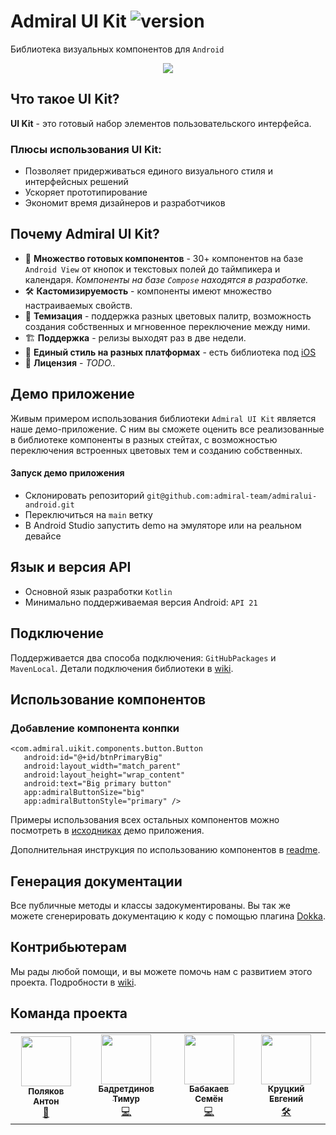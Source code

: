 # Admiral UI Kit ![version](https://img.shields.io/badge/dynamic/json.svg?label=release&url=https://raw.githubusercontent.com/admiral-team/admiralui-android/main/version.json&query=$.external_version)

Библиотека визуальных компонентов для `Android`

<p align="center">
<img src="/docs/readme-preview.gif?raw=true" align="middle">
</p>

## Что такое UI Kit?
**UI Kit** - это готовый набор элементов пользовательского интерфейса. 

### Плюсы использования UI Kit:
- Позволяет придерживаться единого визуального стиля и интерфейсных решений
- Ускоряет прототипирование
- Экономит время дизайнеров и разработчиков

## Почему Admiral UI Kit?

- 💎 **Множество готовых компонентов** - 30+ компонентов на базе `Android View` от кнопок и текстовых полей до таймпикера и календаря. *Компоненты на базе `Compose` находятся в разработке.*
- 🛠 **Кастомизируемость** - компоненты имеют множество настраиваемых свойств.
- 🎨 **Темизация** - поддержка разных цветовых палитр, возможность создания собственных и мгновенное переключение между ними.
- 🏗 **Поддержка** - релизы выходят раз в две недели.
- 📱 **Единый стиль на разных платформах** - есть библиотека под [iOS](https://github.com/admiral-team/admiralui-ios)
- 📄 **Лицензия** - *TODO..*

## Демо приложение
Живым примером использования библиотеки `Admiral UI Kit` является наше демо-приложение. С ним вы сможете оценить все реализованные в библиотеке компоненты в разных стейтах, с возможностью переключения встроенных цветовых тем и созданию собственных.

#### Запуск демо приложения
- Склонировать репозиторий `git@github.com:admiral-team/admiralui-android.git`
- Переключиться на `main` ветку
- В Android Studio запустить demo на эмуляторе или на реальном девайсе

## Язык и версия API
- Основной язык разработки `Kotlin`
- Минимально поддерживаемая версия Android: `API 21`

## Подключение
Поддерживается два способа подключения: `GitHubPackages` и `MavenLocal`.
Детали подключения библиотеки в [wiki](https://github.com/admiral-team/admiralui-android/wiki/%D0%9F%D0%BE%D0%B4%D0%BA%D0%BB%D1%8E%D1%87%D0%B5%D0%BD%D0%B8%D0%B5-%D0%B1%D0%B8%D0%B1%D0%BB%D0%B8%D0%BE%D1%82%D0%B5%D0%BA%D0%B8).

## Использование компонентов

### Добавление компонента конпки
```
<com.admiral.uikit.components.button.Button
   android:id="@+id/btnPrimaryBig"
   android:layout_width="match_parent"
   android:layout_height="wrap_content"
   android:text="Big primary button"
   app:admiralButtonSize="big"
   app:admiralButtonStyle="primary" />
```

Примеры использования всех остальных компонентов можно посмотреть в [исходниках](https://github.com/admiral-team/admiralui-android/tree/develop/demo) демо приложения.

Дополнительная инструкция по использованию компонентов в [readme](docs/COMPONENTS_USAGE.md).

## Генерация документации
Все публичные методы и классы задокументированы. Вы так же можете сгенерировать документацию к коду с помощью плагина [Dokka](https://github.com/Kotlin/dokka).

## Контрибьютерам
Мы рады любой помощи, и вы можете помочь нам с развитием этого проекта. Подробности в [wiki](https://github.com/admiral-team/admiralui-android/wiki/%D0%9A%D0%BE%D0%BD%D1%82%D1%80%D0%B8%D0%B1%D1%8C%D1%8E%D1%82%D0%B5%D1%80%D0%B0%D0%BC).

## Команда проекта
<table>
  <tr>
    <td align="center"><a href="https://github.com/ton252"><img src="https://avatars.githubusercontent.com/u/13065321?v=4" width="80px;" alt="" /><br /><sub><b>Поляков Антон</b></sub></a><br /><a href="https://github.com/admiral-team/admiralui-android/commits?author=ton252" title="Code">👑</a></td>
    <td align="center"><a href="https://github.com/timbaton"><img src="https://avatars.githubusercontent.com/u/20974161?v=4" width="80px;" alt="" /><br /><sub><b>Бадретдинов Тимур</b></sub></a><br /><a href="https://github.com/admiral-team/admiralui-android/commits?author=timbaton" title="Code">💻</a></td>
    <td align="center"><a href="https://github.com/Samuel-Unknown"><img src="https://avatars.githubusercontent.com/u/4298267?v=4" width="80px;" alt="" /><br /><sub><b>Бабакаев Семён</b></sub></a><br /><a href="https://github.com/admiral-team/admiralui-android/commits?author=Samuel-Unknown" title="Code">💻</a></td>
    <td align="center"><a href="https://github.com/Evgeniy-93"><img src="https://avatars.githubusercontent.com/u/101252323?v=4" width="80px;" alt="" /><br /><sub><b>Круцкий Евгений</b></sub></a><br /><a href="https://github.com/admiral-team/admiralui-android/commits?author=Evgeniy-93" title="Code">🛠</a></td>
  </tr>
</table>
